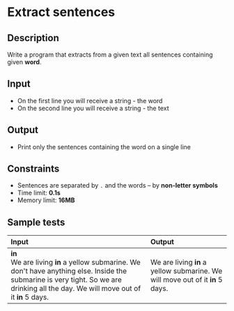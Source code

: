 # Extract sentences

## Description
Write a program that extracts from a given text all sentences containing given **word**.

## Input
- On the first line you will receive a string - the word
- On the second line you will receive a string - the text

## Output
- Print only the sentences containing the word on a single line

## Constraints
- Sentences are separated by `.` and the words – by **non-letter symbols**
- Time limit: **0.1s**
- Memory limit: **16MB**

## Sample tests

| Input | Output |
|:------|:-------|
| **in**<br>We are living **in** a yellow submarine. We don't have anything else. Inside the submarine is very tight. So we are drinking all the day. We will move out of it **in** 5 days. | We are living **in** a yellow submarine. We will move out of it **in** 5 days. |

